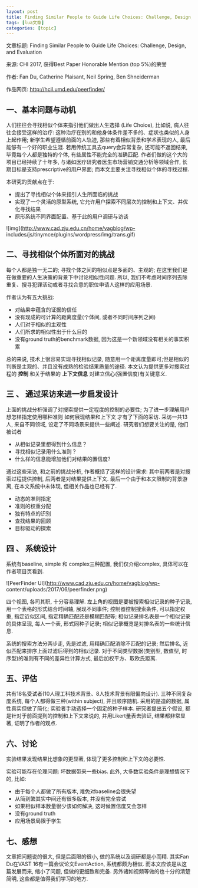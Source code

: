 ```yaml
---
layout: post
title: Finding Similar People to Guide Life Choices: Challenge, Design, and Evaluation 
tags: [lua文章]
categories: [topic]
---
```

文章标题: Finding Similar People to Guide Life Choices: Challenge, Design, and
Evaluation

来源: CHI 2017, 获得Best Paper Honorable Mention (top 5%)的荣誉

作者: Fan Du, Catherine Plaisant, Neil Spring, Ben Shneiderman

作品网页: <http://hcil.umd.edu/peerfinder/>

## **一、基本问题与动机**

人们往往会寻找相似个体来指引他们做出人生选择 (Life Choice), 比如说, 病人往往会接受这样的治疗:
这种治疗在别的和他身体条件差不多的、症状也类似的人身上起作用; 新学生希望遵循前面的人轨迹, 那些有着相似背景和学术表现的人, 最后能够有一个好的职业生涯.
若用传统工具去query会异常复杂, 还可能不返回结果, 毕竟每个人都是独特的个体, 有些属性不能完全的准确匹配. 作者们做的这个大的项目已经持续了十年多,
与诸如医疗研究者医生市场营销交通分析等领域合作, 长期目标是支持prescriptive的用户界面; 而本文主要关注寻找相似个体的寻找过程.

本研究的贡献点在于:

  * 提出了寻找相似个体来指引人生所面临的挑战
  * 实现了一个灵活的原型系统, 它允许用户探索不同层次的控制和上下文、并优化寻找结果
  * 原形系统不同界面配置、基于此的用户调研与访谈

![img](http://www.cad.zju.edu.cn/home/vagblog/wp-
includes/js/tinymce/plugins/wordpress/img/trans.gif)

## **二、寻找相似个体所面对的挑战**

每个人都是独一无二的; 寻找个体之间的相似点是多面的、主观的; 在这里我们是在做重要的人生决策的背景下中讨论相似性问题. 所以,
我们不考虑时间序列去除重复、搜寻犯罪活动或者寻找合意的职位申请人这样的应用场景.

作者认为有五大挑战:

  * 对结果中蕴含的证据的信任
  * 没有现成的可计算的距离度量(个体间, 或者不同时间序列之间)
  * 人们对于相似的主观性
  * 人们所求的相似性出于什么目的
  * 没有ground truth的benchmark数据, 因为这是一个新领域没有相关的事实积累

总的来说, 技术上很容易实现寻找相似记录, 随意用一个距离度量即可;但是相似的判断是主观的、并且没有成熟的检验结果质量的途径. 本文认为提供更多对搜索过程的
**控制** 和关于结果的 **上下文信息** 对建立信心(强置信度)有关键意义.

## 三 **、** 通过采访来进一步启发设计

上面的挑战分析强调了对搜索提供一定程度的控制的必要性; 为了进一步理解用户想怎样指定使用哪种准则 如何展现结果和上下文 才有了下面的采访. 采访一共13人,
来自不同领域, 设定了不同场景来提供一些阐述. 研究者们想要关注的是, 他们被试者

  * 从相似记录里想得到什么信息？
  * 寻找相似记录用什么准则？
  * 什么样的信息能增加他们对结果的置信度?

通过这些采访, 和之前的挑战分析, 作者概括了这样的设计需求: 其中前两者是对搜索过程提供控制, 后两者是对结果提供上下文.
最后一个由于和本文限制的背景游离, 在本文系统中未体现, 但相关作品也已经有了.

  * 动态的准则指定
  * 准则的权重分配
  * 独有特点的识别
  * 查找结果的回顾
  * 目标驱动的探索

## 四 **、** 系统设计

系统有baseline, simple 和 complex三种配置, 我们仅介绍complex, 具体可以在作者项目页看到.

![PeerFinder UI](http://www.cad.zju.edu.cn/home/vagblog/wp-
content/uploads/2017/06/peerfinder.png)

四个视图, 各司其职, 十分容易理解. 左上角的视图是要被搜索相似记录的种子记录, 用一个表格的形式结合时间轴, 展现不同事件; 控制器控制搜索条件,
可以指定权重, 指定近似区间, 指定精确匹配还是模糊匹配等; 相似记录排名表是一个相似记录的具体呈现, 每人一个表, 形式同种子记录;
相似记录概览是对排名表的一些统计信息.

系统的搜索方法分两步走, 先是过滤, 用精确匹配消除不匹配的记录; 然后排名, 近似匹配来排序上面过滤后得到的相似记录. 对于不同类型数据(类别型,
数值型, 时序型)的准则有不同的差异性计算方式, 最后加权平方、取欧氏距离.

## 五、评估

共有18名受试者(10人理工科技术背景、8人技术背景有限偏向设计). 三种不同复杂度系统, 每个人都得做三种(within subject),
并且顺序随机. 采用的是造的数据, 属性真实但做了简化; 实验者手动选择一个固定的种子样本. 研究者提出五个假设, 都是针对于前面提到的控制和上下文来说的,
并用Likert量表去验证, 结果都非常显著, 证明了作者的观点.

## 六、讨论

实验结果发现结果比想象的更显著, 体现了更多控制和上下文的必要性.

实验可能存在伦理问题: 坏数据带来一些bias. 此外, 大多数实验条件是理想情况下的, 比如:

  * 由于每个人都做了所有版本, 难免对baseline会很失望
  * 从简到繁其实中间还有很多版本, 并没有完全尝试
  * 如果相似样本数量很少该如何解决, 这时候置信度又会怎样
  * 没有ground truth
  * 应用场景局限于学生

## 七、感想

文章把问题说的很大, 但是后面限的很小, 做的系统以及调研都是小而精. 其实Fan Du在VAST 16有一篇会议论文EventAction,
系统都颇为相似. 而本文应该是从这篇发展而来, 缩小了问题, 但做的更细致和完备. 另外诸如视频等做的也十分的清楚简明, 这些都是值得我们学习的地方.